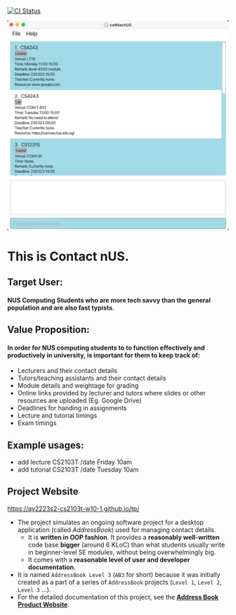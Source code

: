 [![CI Status](https://github.com/se-edu/addressbook-level3/workflows/Java%20CI/badge.svg)](https://github.com/se-edu/addressbook-level3/actions)

![Ui](docs/images/Ui.png)

# This is Contact nUS.<br>

## Target User:
#### NUS Computing Students who are more tech savvy than the general population and are also fast typists.

## Value Proposition:
#### In order for NUS computing students to to function effectively and productively in university,  is important for them to keep track of: 

- Lecturers and their contact details
- Tutors/teaching assistants and their contact details 
- Module details and weightage for grading
- Online links provided by lecturer and tutors where slides or other resources are uploaded (Eg. Google Drive) 
- Deadlines for handing in assignments
- Lecture and tutorial timings
- Exam timings 

 ## Example usages:
  * add lecture CS2103T /date Friday 10am 
  * add tutorial CS2103T /date Tuesday 10am

## Project Website
https://ay2223s2-cs2103t-w10-1.github.io/tp/

* The project simulates an ongoing software project for a desktop application (called _AddressBook_) used for managing contact details.
  * It is **written in OOP fashion**. It provides a **reasonably well-written** code base **bigger** (around 6 KLoC) than what students usually write in beginner-level SE modules, without being overwhelmingly big.
  * It comes with a **reasonable level of user and developer documentation**.
* It is named `AddressBook Level 3` (`AB3` for short) because it was initially created as a part of a series of `AddressBook` projects (`Level 1`, `Level 2`, `Level 3` ...).
* For the detailed documentation of this project, see the **[Address Book Product Website](https://se-education.org/addressbook-level3)**.
